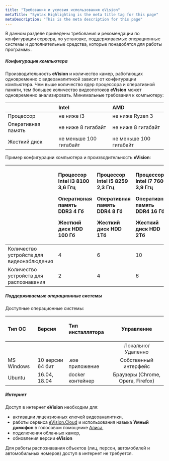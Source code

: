 ```yaml
---
title: "Требования и условия использования eVision"
metaTitle: "Syntax Highlighting is the meta title tag for this page"
metaDescription: "This is the meta description for this page"
---
```


В данном разделе приведены требования и рекомендации по конфигурации сервера, по установке, поддерживаемые операционные системы и дополнительные средства, которые понадобятся для работы программы.

##### Конфигурация компьютера
Производительность **eVision** и количество камер, работающих одновременно с видеоаналитикой зависит от конфигурации компьютера. Чем выше количество ядер процессора и оперативной памяти, тем большее количество видеопотоков **eVision** может одновременно анализировать. Минимальные требования к компьютеру:

||Intel|AMD|
| :- | :- | :- |
|Процессор|не ниже i3|не ниже Ryzen 3|
|Оперативная память|не ниже 8 гигабайт|не ниже 8 гигабайт|
|Жесткий диск|не меньше 100 гигабайт|не меньше 100 гигабайт|

Пример конфигурации компьютера и производительность **eVision**:	

||<p>Процессор Intel i3 8100 3,6 Ггц</p><p>Оперативная память DDR3 4 Гб</p><p>Жесткий диск HDD 100 Гб</p>|<p>Процессор Intel i5 8259 2,3 Ггц</p><p>Оперативная память DDR4 8 Гб</p><p>Жесткий диск HDD 1Тб</p>|<p>Процессор Intel i7 7600 3,9 Ггц</p><p>Оперативная память DDR4 16 Гб</p><p>Жесткий диск HDD 2Тб</p>|
| :- | :- | :- | :- |
|Количество устройств для видеонаблюдения|4|6|10|
|Количество устройств для распознавания|2|4|6|

##### Поддерживаемые операционные системы
Доступные операционные системы:

|<p>Тип ОС</p>|<p>Версия</p>|<p>Тип инсталлятора</p>|<p>Управление</p>|
| :- | :- | :- | :-: |
||||Локально/Удаленно|
|MS Windows|10 версии 64 бит|.exe приложение|Собственный интерфейс|Браузеры (Edge, Chrome, Opera, Safari, Yandex)|
|Ubuntu|16.04, 18.04|docker контейнер|Браузеры (Chrome, Opera, Firefox)|Браузеры (Chrome, Opera, Firefox)|

##### Интернет
   Доступ в интернет **eVision** необходим для:

- активации лицензионных ключей видеоаналитики, 
- работы сервиса [eVision.Cloud](http://cloud.evision.tech/) и использования навыка **Умный домофон** в голосовом помощнике [Алиса](https://dialogs.yandex.ru/store/skills/95f2acff-umnyj-domofon),
- подключения облачных камер,
- обновления версии **eVision**

Для работы распознавания объектов (лиц, персон, автомобилей и автомобильных номеров) доступ в интернет не требуется.